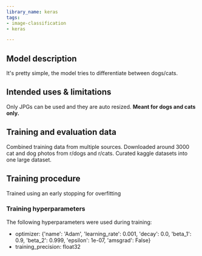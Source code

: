 ```yaml
---
library_name: keras
tags:
- image-classification
- keras

---
```


## Model description

It's pretty simple, the model tries to differentiate between dogs/cats. 

## Intended uses & limitations

Only JPGs can be used and they are auto resized. **Meant for dogs and cats only.**

## Training and evaluation data

Combined training data from multiple sources. Downloaded around 3000 cat and dog photos from r/dogs and r/cats. Curated kaggle datasets into one large dataset. 

## Training procedure
Trained using an early stopping for overfitting

### Training hyperparameters

The following hyperparameters were used during training:
- optimizer: {'name': 'Adam', 'learning_rate': 0.001, 'decay': 0.0, 'beta_1': 0.9, 'beta_2': 0.999, 'epsilon': 1e-07, 'amsgrad': False}
- training_precision: float32

